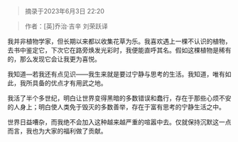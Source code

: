 > 摘录于2023年6月3日 22:20

> 作者：[英]乔治·吉辛 刘荣跃译

我并非植物学家，但长期以来都以收集花草为乐。我喜欢遇上一棵不认识的植物，去书中鉴定它，下次它在路旁焕发光彩时，我便能直呼其名。假如这棵植物是稀有的，那么发现它会让我更为喜悦。

我知道—若我还有点见识——我生来就是要过宁静与思考的生活。我知道，唯有如此，我所具备的优点才有用武之地。

我活了半个多世纪，明白让世界变得黑暗的多数错误和蠢行，存在于那些心烦不安的人身上；明白使人类免于毁灭的多数善举，存在于富有思考的宁静生活之中。

世界日益嘈杂，而我绝不会加入这种越来越严重的喧嚣中去。仅就保持沉默这一点而言，我也为大家的福利做了贡献。